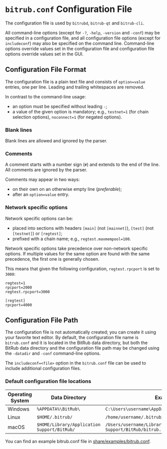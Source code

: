 # `bitrub.conf` Configuration File

The configuration file is used by `bitrubd`, `bitrub-qt` and `bitrub-cli`.

All command-line options (except for `-?`, `-help`, `-version` and `-conf`) may be specified in a configuration file, and all configuration file options (except for `includeconf`) may also be specified on the command line. Command-line options override values set in the configuration file and configuration file options override values set in the GUI.

## Configuration File Format

The configuration file is a plain text file and consists of `option=value` entries, one per line. Leading and trailing whitespaces are removed.

In contrast to the command-line usage:
- an option must be specified without leading `-`;
- a value of the given option is mandatory; e.g., `testnet=1` (for chain selection options), `noconnect=1` (for negated options).

### Blank lines

Blank lines are allowed and ignored by the parser.

### Comments

A comment starts with a number sign (`#`) and extends to the end of the line. All comments are ignored by the parser.

Comments may appear in two ways:
- on their own on an otherwise empty line (_preferable_);
- after an `option=value` entry.

### Network specific options

Network specific options can be:
- placed into sections with headers `[main]` (not `[mainnet]`), `[test]` (not `[testnet]`) or `[regtest]`;
- prefixed with a chain name; e.g., `regtest.maxmempool=100`.

Network specific options take precedence over non-network specific options.
If multiple values for the same option are found with the same precedence, the
first one is generally chosen.

This means that given the following configuration, `regtest.rpcport` is set to `3000`:

```
regtest=1
rpcport=2000
regtest.rpcport=3000

[regtest]
rpcport=4000
```

## Configuration File Path

The configuration file is not automatically created; you can create it using your favorite text editor. By default, the configuration file name is `bitrub.conf` and it is located in the BitRub data directory, but both the BitRub data directory and the configuration file path may be changed using the `-datadir` and `-conf` command-line options.

The `includeconf=<file>` option in the `bitrub.conf` file can be used to include additional configuration files.

### Default configuration file locations

Operating System | Data Directory | Example Path
-- | -- | --
Windows | `%APPDATA%\BitRub\` | `C:\Users\username\AppData\Roaming\BitRub\bitrub.conf`
Linux | `$HOME/.bitrub/` | `/home/username/.bitrub/bitrub.conf`
macOS | `$HOME/Library/Application Support/BitRub/` | `/Users/username/Library/Application Support/BitRub/bitrub.conf`

You can find an example bitrub.conf file in [share/examples/bitrub.conf](../share/examples/bitrub.conf).
